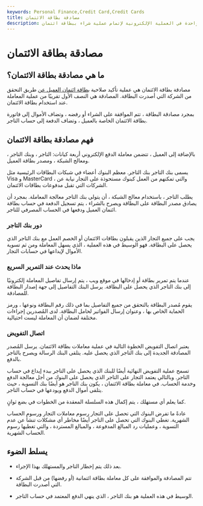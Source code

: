 ```yaml
---
keywords: Personal Finance,Credit Card,Credit Cards
title: مصادقة بطاقة الائتمان
description: تُعد مصادقة بطاقة الائتمان خطوة واحدة في العملية الإلكترونية لإتمام عملية شراء ببطاقة ائتمان.
---
```


# مصادقة بطاقة الائتمان
## ما هي مصادقة بطاقة الائتمان؟

مصادقة بطاقة الائتمان هي عملية تأكيد صلاحية [بطاقة ائتمان العميل عن](/creditcard) طريق التحقق من الشركة التي أصدرت البطاقة. المصادقة هي النصف الأول تقريبًا من عملية المعاملة عند استخدام بطاقة الائتمان.

بمجرد مصادقة البطاقة ، تتم الموافقة على الشراء أو رفضه ، وتضاف الأموال إلى فاتورة بطاقة الائتمان الخاصة بالعميل ، وتضاف الدفعة إلى حساب التاجر.

## فهم مصادقة بطاقة الائتمان

بالإضافة إلى العميل ، تتضمن معاملة الدفع الإلكتروني أربعة كيانات: التاجر ، وبنك التاجر ، ومعالج الشبكة ، ومصدر بطاقة العميل.

يسمى بنك التاجر بنك التاجر. معظم البنوك أعضاء في شبكات البطاقات الرئيسية مثل Visa و MasterCard ، والتي تمكنهم من العمل كبنوك مستحوذة على التجار نيابة عن الشركات التي تقبل مدفوعات بطاقات الائتمان.

يطلب التاجر ، باستخدام معالج الشبكة ، أن يتولى بنك التاجر معالجة المعاملة. بمجرد أن يصادق مصدر البطاقة على البطاقة ويصرح بالشراء ، يتم تسجيل الدفعة في حساب بطاقة ائتمان العميل ودفعها في الحساب المصرفي للتاجر.

### دور بنك التاجر

يجب على جميع التجار الذين يقبلون بطاقات الائتمان أو الخصم العمل مع بنك التاجر الذي يحصل على البطاقة. فهو الوسيط في هذه العملية ، الذي يسهل المعاملة ومن ثم تسوية الأموال لإيداعها في حسابات التجار.

### ماذا يحدث عند التمرير السريع

عندما يتم تمرير بطاقة أو إدخالها في موقع ويب ، يتم إرسال تفاصيل المعاملة إلكترونيًا إلى بنك التاجر الذي يحصل على البطاقة. يرسل البنك التفاصيل إلى جهة إصدار البطاقة للمصادقة.

يقوم مُصدر البطاقة بالتحقق من جميع التفاصيل بما في ذلك رقم البطاقة ونوعها ، ورمز الحماية الخاص بها ، وعنوان إرسال الفواتير لحامل البطاقة. لدى المُصدرين إجراءات مختلفة لضمان أن المعاملة ليست احتيالية.

### اتصال التفويض

يعتبر اتصال التفويض الخطوة التالية في عملية معاملات بطاقة الائتمان. يرسل المُصدر المصادقة الجديدة إلى بنك التاجر الذي يحصل عليه. يتلقى البنك الرسالة ويصرح بالتاجر بالدفع.

تسمح عملية التفويض النهائية أيضًا للبنك الذي يحصل على التاجر ببدء إيداع في حساب التاجر. وبالتالي يعتمد التجار على التاجر الذي يحصل على البنوك من أجل معالجة الدفع وخدمة الحساب. في معاملة بطاقة الائتمان ، يكون بنك التاجر هو أيضًا بنك التسوية ، حيث يتلقى أموال الدفع ويودعها في حساب التاجر.

كما يعلم أي مستهلك ، يتم إكمال هذه السلسلة المعقدة من الخطوات في بضع ثوانٍ.

عادةً ما تفرض البنوك التي تحصل على التجار رسوم معاملات التجار ورسوم الحساب الشهرية. تغطي البنوك التي تحصل على التاجر أيضًا مخاطر أي مشكلات تنشأ عن عدم التسوية ، وعمليات رد المبالغ المدفوعة ، والمبالغ المستردة ، والتي تغطيها رسوم الحساب الشهرية.

## يسلط الضوء

- بعد ذلك يتم إخطار التاجر والمستهلك بهذا الإجراء.

- تتم المصادقة والموافقة على كل معاملة بطاقة ائتمانية (أو رفضها) من قبل الشركة التي أصدرت البطاقة.

- الوسيط في هذه العملية هو بنك التاجر ، الذي ينهي الدفع المعتمد في حساب التاجر.

